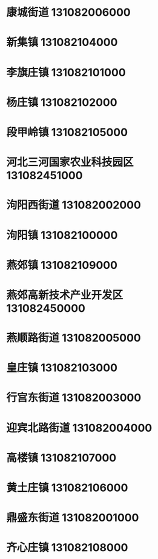 # 康城街道 131082006000
# 新集镇 131082104000
# 李旗庄镇 131082101000
# 杨庄镇 131082102000
# 段甲岭镇 131082105000
# 河北三河国家农业科技园区 131082451000
# 泃阳西街道 131082002000
# 泃阳镇 131082100000
# 燕郊镇 131082109000
# 燕郊高新技术产业开发区 131082450000
# 燕顺路街道 131082005000
# 皇庄镇 131082103000
# 行宫东街道 131082003000
# 迎宾北路街道 131082004000
# 高楼镇 131082107000
# 黄土庄镇 131082106000
# 鼎盛东街道 131082001000
# 齐心庄镇 131082108000
